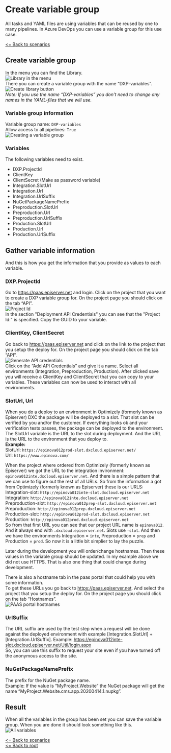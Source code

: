 # Create variable group
All tasks and YAML files are using variables that can be reused by one to many pipelines. In Azure DevOps you can use a variable group for this use case.

[<= Back to scenarios](SetupScenarios.md)  

## Create variable group
In the menu you can find the Library.  
![Library in the menu](Images/CreateVariableGroup/Library.png)  
There you can create a variable group with the name “DXP-variables”.  
![Create library button](Images/CreateVariableGroup/CreateVariableGroupLink.png)  
*Note: If you use the name “DXP-variables” you don’t need to change any names in the YAML-files that we will use.*  
### Variable group information
Variable group name: `DXP-variables`  
Allow access to all pipelines: `True`  
![Creating a variable group](Images/CreateVariableGroup/CreatingVariableGroup.png)  
### Variables
The following variables need to exist.  
* DXP.ProjectId
* ClientKey
* ClientSecret (Make as password variable)
* Integration.SlotUrl
* Integration.Url
* Integration.UrlSuffix
* NuGetPackageNamePrefix
* Preproduction.SlotUrl
* Preproduction.Url
* Preproduction.UrlSuffix
* Production.SlotUrl
* Production.Url
* Production.UrlSuffix

## Gather variable information
And this is how you get the information that you provide as values to each variable.
### DXP.ProjectId
Go to https://paas.episerver.net and login. Click on the project that you want to create a DXP variable group for. On the project page you should click on the tab “API”.  
![Project Id](Images/CreateVariableGroup/ApiTab.png)  
In the section "Deployment API Credentials" you can see that the "Project Id:" is specified. Copy the GUID to your variable.  

### ClientKey, ClientSecret
Go back to https://paas.episerver.net and click on the link to the project that you setup the deploy for. On the project page you should click on the tab “API”.  
![Generate API credentials](Images/CreateVariableGroup/GenAPICredentials.png)  
Click on the “Add API Credentials” and give it a name. Select all environments (Integration, Preproduction, Production). After clicked save you will receive a ClientKey and ClientSecret that you can copy to your variables. These variables can now be used to interact with all environments.  

### SlotUrl, Url
When you do a deploy to an environment in Optimizely (formerly known as Episerver) DXC the package will be deployed to a slot. That slot can be verified by you and/or the customer. If everything looks ok and your verification tests passes, the package can be deployed to the environment. The SlotUrl variable is the URL to the slot during deployment. And the URL is the URL to the environment that you deploy to.  
**Example:**  
SlotUrl: `https://epinova012prod-slot.dxcloud.episerver.net/`  
Url: `https://www.epinova.com/`  

When the project where ordered from Optimizely (formerly known as Episerver) we got the URL to the integration invironment: `epinova012inte.dxcloud.episerver.net`. And there is a simple pattern that we can use to figure out the rest of all URLs. So from the information a got from Optimizely (formerly known as Episerver) these is our URLS:  
Integration-slot:   `http://epinova012inte-slot.dxcloud.episerver.net`  
Integration:        `http://epinova012inte.dxcloud.episerver.net`  
Preproduction-slot: `http://epinova012prep-slot.dxcloud.episerver.net`  
Preproduction:      `http://epinova012prep.dxcloud.episerver.net`  
Production-slot:    `http://epinova012prod-slot.dxcloud.episerver.net`  
Production:         `http://epinova012prod.dxcloud.episerver.net`  
So from that first URL you can see that our project URL name is `epinova012`. And it always end with `.dxcloud.episerver.net`. Slots use `-slot`. And then we have the environments Integration = `inte`, Preproduction = `prep` and Production = `prod`. So now it is a little bit simplier to lay the puzzle.  
  
Later during the development you will order/change hostnames. Then these values in the variable group should be updated. In my example above we did not use HTTPS. That is also one thing that could change during development.

There is also a hostname tab in the paas portal that could help you with some information.  
To get these URLs you go back to https://paas.episerver.net. And select the project that you setup the deploy for. On the project page you should click on the tab “Hostnames”.  
![PAAS portal hostnames](Images/CreateVariableGroup/PassProjectHostnames.png)  
 
### UrlSuffix
The URL suffix are used by the test step when a request will be done against the deployed environment with example [Integration.SlotUrl] + [Integration.UrlSuffix].  Example: https://epinova012inte-slot.dxcloud.episerver.net/Util/login.aspx  
So, you can use this suffix to request your site even if you have turned off the anonymous access to the site.  

### NuGetPackageNamePrefix
The prefix for the NuGet package name.  
Example: If the value is “MyProject.Website” the NuGet package will get the name “MyProject.Website.cms.app.20200414.1.nupkg”.  

## Result
When all the variables in the group has been set you can save the variable group.
When you are done it should look something like this.  
![All variables](Images/CreateVariableGroup/Result_v2.png)  

[<= Back to scenarios](SetupScenarios.md)  
[<= Back to root](../README.md)
